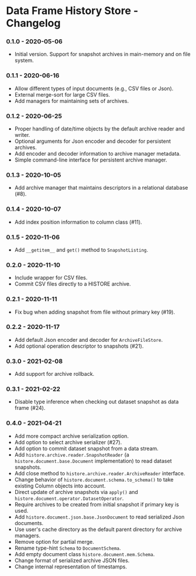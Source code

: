 # Data Frame History Store - Changelog

### 0.1.0 - 2020-05-06

* Initial version. Support for snapshot archives in main-memory and on file system.


### 0.1.1 - 2020-06-16

* Allow different types of input documents (e.g., CSV files or Json).
* External merge-sort for large CSV files.
* Add managers for maintaining sets of archives.


### 0.1.2 - 2020-06-25

* Proper handling of date/time objects by the default archive reader and writer.
* Optional arguments for Json encoder and decoder for persistent archives.
* Add encoder and decoder information to archive manager metadata.
* Simple command-line interface for persistent archive manager.


### 0.1.3 - 2020-10-05

* Add archive manager that maintains descriptors in a relational database (\#8).


### 0.1.4 - 2020-10-07

* Add index position information to column class (\#11).


### 0.1.5 - 2020-11-06

* Add `__getitem__` and `get()` method to `SnapshotListing`.


### 0.2.0 - 2020-11-10

* Include wrapper for CSV files.
* Commit CSV files directly to a HISTORE archive.


### 0.2.1 - 2020-11-11

* Fix bug when adding snapshot from file without primary key (\#19).


### 0.2.2 - 2020-11-17

* Add default Json encoder and decoder for `ArchiveFileStore`.
* Add optional operation descriptor to snapshots (\#21).


### 0.3.0 - 2021-02-08

* Add support for archive rollback.


### 0.3.1 - 2021-02-22

* Disable type inference when checking out dataset snapshot as data frame (\#24).


### 0.4.0 - 2021-04-21

* Add more compact archive serialization option.
* Add option to select archive serializer (\#27).
* Add option to commit dataset snapshot from a data stream.
* Add `histore.archive.reader.SnapshotReader` (a `histore.document.base.Document` implementation) to read dataset snapshots.
* Add close method to `histore.archive.reader.ArchiveReader` interface.
* Change behavior of `histore.document.schema.to_schema()` to take existing Column objects into account.
* Direct update of archive snapshots via `apply()` and `histore.document.operator.DatasetOperator`.
* Require archives to be created from initial snapshot if primary key is used.
* Add `histore.document.json.base.JsonDocument` to read serialized Json documents.
* Use user's cache directory as the default parent directory for archive managers.
* Remove option for partial merge.
* Rename type-hint ``Schema`` to ``DocumentSchema``.
* Add empty document class ``histore.document.mem.Schema``.
* Change format of serialized archive JSON files.
* Change internal representation of timestamps.
